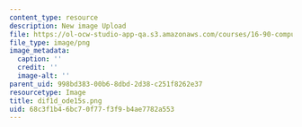 ```yaml
---
content_type: resource
description: New image Upload
file: https://ol-ocw-studio-app-qa.s3.amazonaws.com/courses/16-90-computational-methods-in-aerospace-engineering-spring-2014/68c3f1b46bc70f77f3f9b4ae7782a553_dif1d_ode15s.png
file_type: image/png
image_metadata:
  caption: ''
  credit: ''
  image-alt: ''
parent_uid: 998bd383-00b6-8dbd-2d38-c251f8262e37
resourcetype: Image
title: dif1d_ode15s.png
uid: 68c3f1b4-6bc7-0f77-f3f9-b4ae7782a553
---
```

